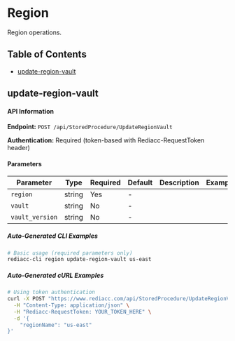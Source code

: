 # Region

Region operations.

## Table of Contents

- [update-region-vault](#update-region-vault)


## update-region-vault

#### API Information

**Endpoint:** `POST /api/StoredProcedure/UpdateRegionVault`

**Authentication:** Required (token-based with Rediacc-RequestToken header)

#### Parameters

| Parameter | Type | Required | Default | Description | Example |
|-----------|------|----------|---------|-------------|---------|
| `region` | string | Yes | - |  |  |
| `vault` | string | No | - |  |  |
| `vault_version` | string | No | - |  |  |

##### Auto-Generated CLI Examples

```bash
# Basic usage (required parameters only)
rediacc-cli region update-region-vault us-east
```

##### Auto-Generated cURL Examples

```bash
# Using token authentication
curl -X POST "https://www.rediacc.com/api/StoredProcedure/UpdateRegionVault" \
  -H "Content-Type: application/json" \
  -H "Rediacc-RequestToken: YOUR_TOKEN_HERE" \
  -d '{
    "regionName": "us-east"
}'
```

